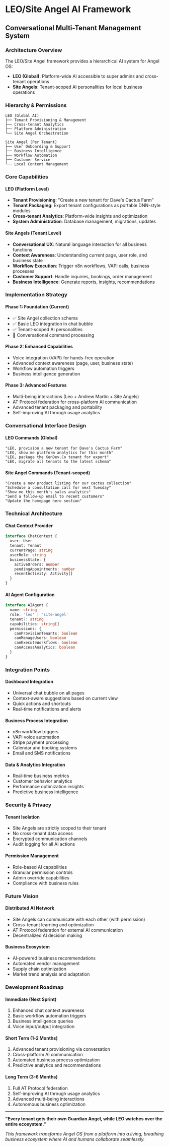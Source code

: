 # LEO/Site Angel AI Framework
## Conversational Multi-Tenant Management System

### **Architecture Overview**

The LEO/Site Angel framework provides a hierarchical AI system for Angel OS:

- **LEO (Global)**: Platform-wide AI accessible to super admins and cross-tenant operations
- **Site Angels**: Tenant-scoped AI personalities for local business operations

### **Hierarchy & Permissions**

```
LEO (Global AI)
├── Tenant Provisioning & Management
├── Cross-tenant Analytics
├── Platform Administration
└── Site Angel Orchestration

Site Angel (Per Tenant)
├── User Onboarding & Support
├── Business Intelligence
├── Workflow Automation
├── Customer Service
└── Local Content Management
```

### **Core Capabilities**

#### **LEO (Platform Level)**
- **Tenant Provisioning**: "Create a new tenant for Dave's Cactus Farm"
- **Tenant Packaging**: Export tenant configurations as portable DNN-style modules
- **Cross-tenant Analytics**: Platform-wide insights and optimization
- **System Administration**: Database management, migrations, updates

#### **Site Angels (Tenant Level)**
- **Conversational UX**: Natural language interaction for all business functions
- **Context Awareness**: Understanding current page, user role, and business state
- **Workflow Execution**: Trigger n8n workflows, VAPI calls, business processes
- **Customer Support**: Handle inquiries, bookings, order management
- **Business Intelligence**: Generate reports, insights, recommendations

### **Implementation Strategy**

#### **Phase 1: Foundation (Current)**
- ✅ Site Angel collection schema
- ✅ Basic LEO integration in chat bubble
- ✅ Tenant-scoped AI personalities
- 🔄 Conversational command processing

#### **Phase 2: Enhanced Capabilities**
- Voice integration (VAPI) for hands-free operation
- Advanced context awareness (page, user, business state)
- Workflow automation triggers
- Business intelligence generation

#### **Phase 3: Advanced Features**
- Multi-being interactions (Leo + Andrew Martin + Site Angels)
- AT Protocol federation for cross-platform AI communication
- Advanced tenant packaging and portability
- Self-improving AI through usage analytics

### **Conversational Interface Design**

#### **LEO Commands (Global)**
```
"LEO, provision a new tenant for Dave's Cactus Farm"
"LEO, show me platform analytics for this month"
"LEO, package the KenDev.Co tenant for export"
"LEO, migrate all tenants to the latest schema"
```

#### **Site Angel Commands (Tenant-scoped)**
```
"Create a new product listing for our cactus collection"
"Schedule a consultation call for next Tuesday"
"Show me this month's sales analytics"
"Send a follow-up email to recent customers"
"Update the homepage hero section"
```

### **Technical Architecture**

#### **Chat Context Provider**
```typescript
interface ChatContext {
  user: User
  tenant: Tenant
  currentPage: string
  userRole: string
  businessState: {
    activeOrders: number
    pendingAppointments: number
    recentActivity: Activity[]
  }
}
```

#### **AI Agent Configuration**
```typescript
interface AIAgent {
  name: string
  role: 'leo' | 'site-angel'
  tenant?: string
  capabilities: string[]
  permissions: {
    canProvisionTenants: boolean
    canManageUsers: boolean
    canExecuteWorkflows: boolean
    canAccessAnalytics: boolean
  }
}
```

### **Integration Points**

#### **Dashboard Integration**
- Universal chat bubble on all pages
- Context-aware suggestions based on current view
- Quick actions and shortcuts
- Real-time notifications and alerts

#### **Business Process Integration**
- n8n workflow triggers
- VAPI voice automation
- Stripe payment processing
- Calendar and booking systems
- Email and SMS notifications

#### **Data & Analytics Integration**
- Real-time business metrics
- Customer behavior analytics
- Performance optimization insights
- Predictive business intelligence

### **Security & Privacy**

#### **Tenant Isolation**
- Site Angels are strictly scoped to their tenant
- No cross-tenant data access
- Encrypted communication channels
- Audit logging for all AI actions

#### **Permission Management**
- Role-based AI capabilities
- Granular permission controls
- Admin override capabilities
- Compliance with business rules

### **Future Vision**

#### **Distributed AI Network**
- Site Angels can communicate with each other (with permission)
- Cross-tenant learning and optimization
- AT Protocol federation for external AI communication
- Decentralized AI decision making

#### **Business Ecosystem**
- AI-powered business recommendations
- Automated vendor management
- Supply chain optimization
- Market trend analysis and adaptation

### **Development Roadmap**

#### **Immediate (Next Sprint)**
1. Enhanced chat context awareness
2. Basic workflow automation triggers
3. Business intelligence queries
4. Voice input/output integration

#### **Short Term (1-2 Months)**
1. Advanced tenant provisioning via conversation
2. Cross-platform AI communication
3. Automated business process optimization
4. Predictive analytics and recommendations

#### **Long Term (3-6 Months)**
1. Full AT Protocol federation
2. Self-improving AI through usage analytics
3. Advanced multi-being interactions
4. Autonomous business optimization

---

**"Every tenant gets their own Guardian Angel, while LEO watches over the entire ecosystem."**

*This framework transforms Angel OS from a platform into a living, breathing business ecosystem where AI and humans collaborate seamlessly.*
